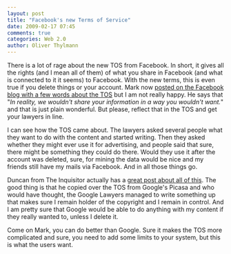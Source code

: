 ```yaml
---
layout: post
title: "Facebook's new Terms of Service"
date: 2009-02-17 07:45
comments: true
categories: Web 2.0
author: Oliver Thylmann
---
```









There is a lot of rage about the new TOS from Facebook. In short, it gives all the rights (and I mean all of them) of what you share in Facebook (and what is connected to it it seems) to Facebook. With the new terms, this is even true if you delete things or your account. Mark now [posted on the Facebook blog with a few words about the TOS](http://blog.facebook.com/blog.php?post=54434097130) but I am not really happy. He says that &quot;*In reality, we wouldn't share your information in a way you wouldn't want.*&quot; and that is just plain wonderful. But please, reflect that in the TOS and get your lawyers in line. 

I can see how the TOS came about. The lawyers asked several people what they want to do with the content and started writing. Then they asked whether they might ever use it for advertising, and people said that sure, there might be something they could do there. Would they use it after the account was deleted, sure, for mining the data would be nice and my friends still have my mails via Facebook. And in all those things go. 

Duncan from The Inquisitor actually has a [great post about all of this](http://www.inquisitr.com/18225/word-of-advice-get-your-blog-content-off-facebook-asap/). The good thing is that he copied over the TOS from Google's Picasa and who would have thought, the Google Lawyers managed to write something up that makes sure I remain holder of the copyright and I remain in control. And I am pretty sure that Google would be able to do anything with my content if they really wanted to, unless I delete it. 

Come on Mark, you can do better than Google. Sure it makes the TOS more complicated and sure, you need to add some limits to your system, but this is what the users want.


